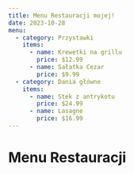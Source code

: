 ```yaml
---
title: Menu Restauracji mojej!
date: 2023-10-28
menu:
  - category: Przystawki
    items:
      - name: Krewetki na grillu
        price: $12.99
      - name: Sałatka Cezar
        price: $9.99
  - category: Dania główne
    items:
      - name: Stek z antrykotu
        price: $24.99
      - name: Lasagne
        price: $16.99
---
```

# Menu Restauracji